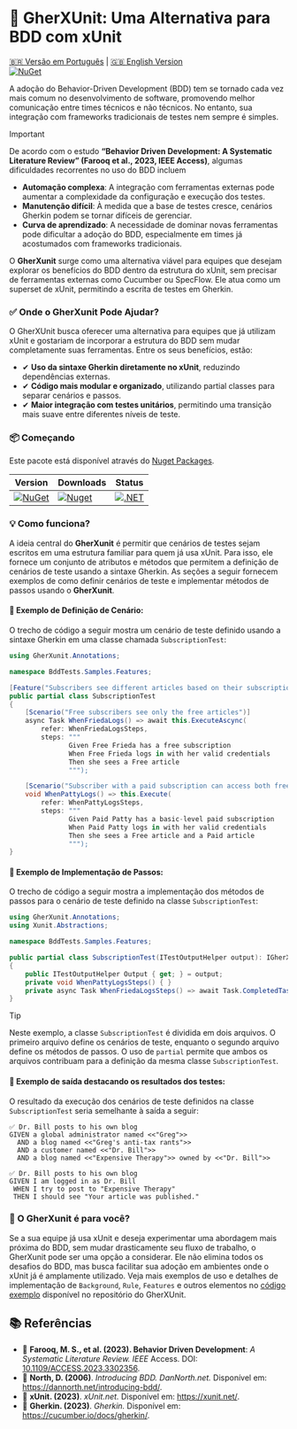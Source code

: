 # 🚀 GherXUnit: Uma Alternativa para BDD com xUnit
[🇧🇷 Versão em Português](README_PTBR.md) | [🇬🇧 English Version](README.md)  
[![NuGet](https://img.shields.io/nuget/v/GherXunit.svg)](https://www.nuget.org/packages/GherXunit)

A adoção do Behavior-Driven Development (BDD) tem se tornado cada vez mais comum no desenvolvimento de software, promovendo melhor comunicação entre times técnicos e não técnicos. No entanto, sua integração com frameworks tradicionais de testes nem sempre é simples.

> [!IMPORTANT]  
> De acordo com o estudo **“Behavior Driven Development: A Systematic Literature Review” (Farooq et al., 2023, IEEE Access)**, algumas dificuldades recorrentes no uso do BDD incluem
> - **Automação complexa**: A integração com ferramentas externas pode aumentar a complexidade da configuração e execução dos testes.
> - **Manutenção difícil**: À medida que a base de testes cresce, cenários Gherkin podem se tornar difíceis de gerenciar.
> - **Curva de aprendizado**: A necessidade de dominar novas ferramentas pode dificultar a adoção do BDD, especialmente em times já acostumados com frameworks tradicionais.

O **GherXunit** surge como uma alternativa viável para equipes que desejam explorar os benefícios do BDD dentro da estrutura do xUnit, sem precisar de ferramentas externas como Cucumber ou SpecFlow. Ele atua como um superset de xUnit, permitindo a escrita de testes em Gherkin.

### ✅ Onde o GherXunit Pode Ajudar?

O GherXUnit busca oferecer uma alternativa para equipes que já utilizam xUnit e gostariam de incorporar a estrutura do BDD sem mudar completamente suas ferramentas. Entre os seus benefícios, estão:

- ✔ **Uso da sintaxe Gherkin diretamente no xUnit**, reduzindo dependências externas.
- ✔ **Código mais modular e organizado**, utilizando partial classes para separar cenários e passos.
- ✔ **Maior integração com testes unitários**, permitindo uma transição mais suave entre diferentes níveis de teste.

### 📦 Começando

Este pacote está disponível através do [Nuget Packages](https://www.nuget.org/packages/GherXunit/).

| Version                                                                                        | Downloads | Status |  
|------------------------------------------------------------------------------------------------| ----- |----- |
| [![NuGet](https://img.shields.io/nuget/v/GherXunit.svg)](https://www.nuget.org/packages/GherXunit) | [![Nuget](https://img.shields.io/nuget/dt/GherXunit.svg)](https://www.nuget.org/packages/GherXunit) | [![.NET](https://github.com/emergingcode/gherxunit/actions/workflows/dotnet.yml/badge.svg)](https://github.com/emergingcode/gherxunit/actions/workflows/dotnet.yml) |


### 💡 Como funciona?

A ideia central do **GherXunit** é permitir que cenários de testes sejam escritos em uma estrutura familiar para quem já usa xUnit.
Para isso, ele fornece um conjunto de atributos e métodos que permitem a definição de cenários de teste usando a sintaxe Gherkin.
As seções a seguir fornecem exemplos de como definir cenários de teste e implementar métodos de passos usando o **GherXunit**.

####  📌 Exemplo de Definição de Cenário:
O trecho de código a seguir mostra um cenário de teste definido usando a sintaxe Gherkin em uma classe chamada `SubscriptionTest`:

```csharp
using GherXunit.Annotations;

namespace BddTests.Samples.Features;

[Feature("Subscribers see different articles based on their subscription level")]
public partial class SubscriptionTest
{
    [Scenario("Free subscribers see only the free articles")]
    async Task WhenFriedaLogs() => await this.ExecuteAscync(
        refer: WhenFriedaLogsSteps,
        steps: """
               Given Free Frieda has a free subscription
               When Free Frieda logs in with her valid credentials
               Then she sees a Free article
               """);

    [Scenario("Subscriber with a paid subscription can access both free and paid articles")]
    void WhenPattyLogs() => this.Execute(
        refer: WhenPattyLogsSteps,
        steps: """
               Given Paid Patty has a basic-level paid subscription
               When Paid Patty logs in with her valid credentials
               Then she sees a Free article and a Paid article
               """);
}
```

#### 📌 Exemplo de Implementação de Passos:
O trecho de código a seguir mostra a implementação dos métodos de passos para o cenário de teste definido na classe `SubscriptionTest`:

```csharp
using GherXunit.Annotations;
using Xunit.Abstractions;

namespace BddTests.Samples.Features;

public partial class SubscriptionTest(ITestOutputHelper output): IGherXunit
{
    public ITestOutputHelper Output { get; } = output;
    private void WhenPattyLogsSteps() { }
    private async Task WhenFriedaLogsSteps() => await Task.CompletedTask;
}
```

> [!TIP]  
> Neste exemplo, a classe `SubscriptionTest` é dividida em dois arquivos. O primeiro arquivo define os cenários de teste, enquanto o segundo arquivo define os métodos de passos. O uso de `partial` permite que ambos os arquivos contribuam para a definição da mesma classe `SubscriptionTest`.

#### 📌 Exemplo de saída destacando os resultados dos testes:
O resultado da execução dos cenários de teste definidos na classe `SubscriptionTest` seria semelhante à saída a seguir:

```gherkindotnet
✅ Dr. Bill posts to his own blog
GIVEN a global administrator named <<"Greg">>
  AND a blog named <<"Greg's anti-tax rants">>
  AND a customer named <<"Dr. Bill">>
  AND a blog named <<"Expensive Therapy">> owned by <<"Dr. Bill">>

✅ Dr. Bill posts to his own blog
GIVEN I am logged in as Dr. Bill
 WHEN I try to post to "Expensive Therapy"
 THEN I should see "Your article was published."
```

### 🔎 O GherXunit é para você?

Se a sua equipe já usa xUnit e deseja experimentar uma abordagem mais próxima do BDD, sem mudar drasticamente seu fluxo de trabalho, o GherXunit pode ser uma opção a considerar. Ele não elimina todos os desafios do BDD, mas busca facilitar sua adoção em ambientes onde o xUnit já é amplamente utilizado.
Veja mais exemplos de uso e detalhes de implementação de `Background`, `Rule`, `Features` e outros elementos
no [código exemplo](/src/sample/BddSample/Samples) disponível no repositório do GherXUnit.


## 📚 Referências

- 📖 **Farooq, M. S., et al. (2023). Behavior Driven Development**: _A Systematic Literature Review. IEEE_ Access. DOI: [10.1109/ACCESS.2023.3302356](https://doi.org/10.1109/ACCESS.2023.3302356).
- 📖 **North, D. (2006)**. _Introducing BDD. DanNorth.net._ Disponível em: https://dannorth.net/introducing-bdd/.
- 📖 **xUnit. (2023)**. _xUnit.net._ Disponível em: https://xunit.net/.
- 📖 **Gherkin. (2023)**. _Gherkin._ Disponível em: https://cucumber.io/docs/gherkin/.


